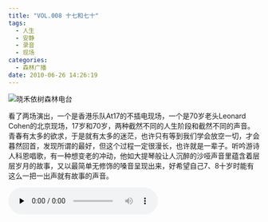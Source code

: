 ```yaml
---
title: "VOL.008 十七和七十"
tags:
  - 人生
  - 安静
  - 录音
  - 现场
categories:
  - 森林广播
date: 2010-06-26 14:26:19
---
```


![晓禾依树森林电台](../../../images/radiocover/radio_008.jpg) 

看了两场演出，一个是香港乐队At17的不插电现场，一个是70岁老头Leonard Cohen的北京现场，17岁和70岁，两种截然不同的人生阶段和截然不同的声音。青春有太多的欲求，于是就有太多的迷茫，也许只有等到我们学会放空一切，才会暮然回首，发现所谓的最好，但这个过程一定很漫长，也许就是一辈子。听吟游诗人科恩唱歌，有一种想变老的冲动，他如大提琴般让人沉醉的沙哑声音里蕴含着层层岁月的故事，又以最简单无修饰的嗓音呈现出来，好希望自己7、8十岁时能有这么一把一出声就有故事的声音。   

<audio id="audio" controls="" preload="none">
  <source id="mp3" src="http://www.coletree.com/radio/coletree_radio_008.mp3">
</audio>